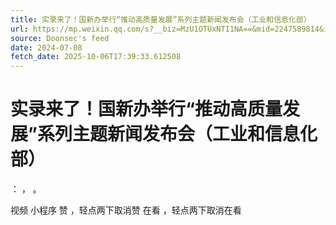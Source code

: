 ```yaml
---
title: 实录来了！国新办举行“推动高质量发展”系列主题新闻发布会（工业和信息化部）
url: https://mp.weixin.qq.com/s?__biz=MzU1OTUxNTI1NA==&mid=2247589814&idx=1&sn=35440e8cb0c342d29962b6d5abe0c748
source: Doonsec's feed
date: 2024-07-08
fetch_date: 2025-10-06T17:39:33.612508
---
```


# 实录来了！国新办举行“推动高质量发展”系列主题新闻发布会（工业和信息化部）

：
，
。

视频
小程序
赞
，轻点两下取消赞
在看
，轻点两下取消在看